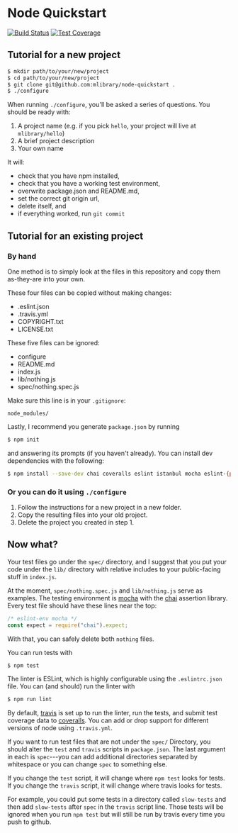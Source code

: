 Node Quickstart
===============

[![Build Status][status-image]][travis]
[![Test Coverage][cover-image]][coverage]

Tutorial for a new project
--------------------------

```bash session
$ mkdir path/to/your/new/project
$ cd path/to/your/new/project
$ git clone git@github.com:mlibrary/node-quickstart .
$ ./configure
```

When running `./configure`, you'll be asked a series of questions. You
should be ready with:

1.  A project name (e.g. if you pick `hello`, your project will live at
    `mlibrary/hello`)
2.  A brief project description
3.  Your own name

It will:

-   check that you have npm installed,
-   check that you have a working test environment,
-   overwrite package.json and README.md,
-   set the correct git origin url,
-   delete itself, and
-   if everything worked, run `git commit`

Tutorial for an existing project
--------------------------------

### By hand ###

One method is to simply look at the files in this repository and copy
them as-they-are into your own.

These four files can be copied without making changes:
-   .eslint.json
-   .travis.yml
-   COPYRIGHT.txt
-   LICENSE.txt

These five files can be ignored:
-   configure
-   README.md
-   index.js
-   lib/nothing.js
-   spec/nothing.spec.js

Make sure this line is in your `.gitignore`:

```text
node_modules/
```

Lastly, I recommend you generate `package.json` by running

```bash session
$ npm init
```

and answering its prompts (if you haven't already). You can install dev
dependencies with the following:

```bash session
$ npm install --save-dev chai coveralls eslint istanbul mocha eslint-{plugin-{import,node,promise,standard},config-standard}
```

### Or you can do it using `./configure` ###

1.  Follow the instructions for a new project in a new folder.
2.  Copy the resulting files into your old project.
3.  Delete the project you created in step 1.

Now what?
---------

Your test files go under the `spec/` directory, and I suggest that you
put your code under the `lib/` directory with relative includes to your
public-facing stuff in `index.js`.

At the moment, `spec/nothing.spec.js` and `lib/nothing.js` serve as
examples. The testing environment is [mocha][1] with the [chai][2]
assertion library. Every test file should have these lines near the top:

```javascript
/* eslint-env mocha */
const expect = require("chai").expect;
```

With that, you can safely delete both `nothing` files.

You can run tests with

```bash session
$ npm test
```

The linter is ESLint, which is highly configurable using the
`.eslintrc.json` file. You can (and should) run the linter with

```bash session
$ npm run lint
```

By default, [travis][4] is set up to run the linter, run the tests, and
submit test coverage data to [coveralls][5]. You can add or drop support
for different versions of node using `.travis.yml`.

If you want to run test files that are not under the `spec/` Directory,
you should alter the `test` and `travis` scripts in `package.json`. The
last argument in each is `spec`---you can add additional directories
separated by whitespace or you can change `spec` to something else.

If you change the `test` script, it will change where `npm test` looks
for tests. If you change the `travis` script, it will change where
travis looks for tests.

For example, you could put some tests in a directory called `slow-tests`
and then add `slow-tests` after `spec` in the `travis` script line.
Those tests will be ignored when you run `npm test` but will still be
run by travis every time you push to github.

[1]: https://mochajs.org
[2]: http://chaijs.com/api/bdd/
[3]: https://eslint.org/docs/rules/
[4]: https://docs.travis-ci.com/user/languages/javascript-with-nodejs/
[5]: https://coveralls.io
[travis]:       https://travis-ci.org/mlibrary/node-quickstart
[status-image]: https://travis-ci.org/mlibrary/node-quickstart.svg?branch=master
[coverage]:     https://coveralls.io/github/mlibrary/node-quickstart
[cover-image]:  https://coveralls.io/repos/github/mlibrary/node-quickstart/badge.svg?branch=master
